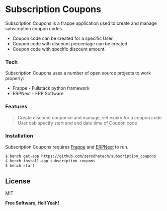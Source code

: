 # Subscription Coupons

Subscription Coupons is a frappe application used to create and manage subscription coupon codes.

  - Coupon code can be created for a specific User.
  - Coupon code with discount percentage can be created 
  - Coupon code with specific discount amount.


### Tech

Subscription Coupons uses a number of open source projects to work properly:

* Frappe - Fullstack python framework
* ERPNext - ERP Software

### Features
> Create discount couponse and manage, set expiry for a coupon code
> User cab specify start and end date time of Coupon code 

### Installation

Subscription Coupons requires [Frappe](https://github.com/frappe/frappe) and [ERPNext](https://github.com/frappe/erpnext) to run.


```sh
$ bench get-app https://github.com/zerodhatech/subscription_coupons
$ bench install-app subscription_coupons
$ bench start
```



License
----

MIT


**Free Software, Hell Yeah!**

